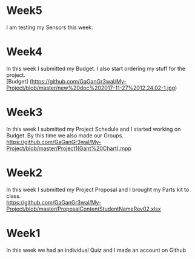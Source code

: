 # Week5
I am testing my Sensors this week.

# Week4
In this week I submitted my Budget. I also start ordering my stuff for the project.
<br> [Budget] (https://github.com/GaGanGr3wal/My-Project/blob/master/new%20doc%202017-11-27%2012.24.02-1.jpg)

# Week3
In this week I submitted my Project Schedule and I started working on Budget. By this time we also made our Groups. 
<br> https://github.com/GaGanGr3wal/My-Project/blob/master/Project1(Gant%20Chart).mpp

# Week2
In this week I submitted my Project Proposal and I brought my Parts kit to class. 
<br> https://github.com/GaGanGr3wal/My-Project/blob/master/ProposalContentStudentNameRev02.xlsx

# Week1
In this week we had an individual Quiz and I made an account on Github


